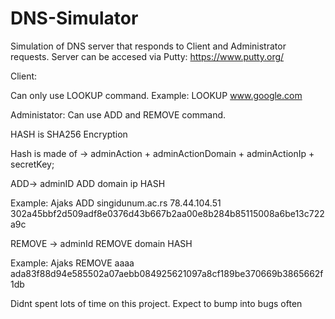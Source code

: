 # DNS-Simulator
Simulation of DNS server that responds to Client and Administrator requests.
Server can be accesed via Putty: https://www.putty.org/

Client:

Can only use LOOKUP command. 
Example: LOOKUP www.google.com


Administator:
Can use ADD and REMOVE command.

HASH is SHA256 Encryption

Hash is made of -> adminAction + adminActionDomain + adminActionIp + secretKey; 

ADD-> adminID ADD domain ip HASH

Example: Ajaks ADD singidunum.ac.rs 78.44.104.51 302a45bbf2d509adf8e0376d43b667b2aa00e8b284b85115008a6be13c722a9c

REMOVE -> adminId REMOVE domain HASH

Example: Ajaks REMOVE aaaa ada83f88d94e585502a07aebb084925621097a8cf189be370669b3865662f1db

Didnt spent lots of time on this project. Expect to bump into bugs often

